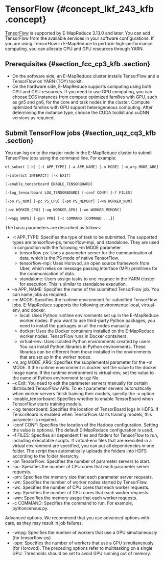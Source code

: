 # TensorFlow {#concept_lkf_243_kfb .concept}

[TensorFlow](https://www.tensorflow.org) is supported by E-MapReduce 3.13.0 and later. You can add TensorFlow from the available services in your software configurations. If you are using TensorFlow in E-MapReduce to perform high-performance computing, you can allocate CPU and GPU resources through YARN.

## Prerequisites {#section_fcc_cp3_kfb .section}

-   On the software side, an E-MapReduce cluster installs TensorFlow and a TensorFlow on YARN \(TOY\) toolkit.
-   On the hardware side, E-MapReduce supports computing using both CPU and GPU resources. If you need to use GPU computing, you can choose ECS instances from compute optimized families with GPU, such as gn5 and gn6, for the core and task nodes in the cluster. Compute optimized families with GPU support heterogeneous computing. After determining the instance type, choose the CUDA toolkit and cuDNN versions as required.

## Submit TensorFlow jobs {#section_uqz_cq3_kfb .section}

You can log on to the master node in the E-MapReduce cluster to submit TensorFlow jobs using the command line. For example:

```
el_submit [-h] [-t APP_TYPE] [-a APP_NAME] [-m MODE] [-m_arg MODE_ARG]

[-interact INTERACT] [-x EXIT]

[-enable_tensorboard ENABLE_TENSORBOARD]

[-log_tensorboard LOG_TENSORBOARD] [-conf CONF] [-f FILES]

[-pn PS_NUM] [-pc PS_CPU] [-pm PS_MEMORY] [-wn WORKER_NUM]

[-wc WORKER_CPU] [-wg WORKER_GPU] [-wm WORKER_MEMORY]

[-wnpg WNPG] [-ppn PPN] [-c COMMAND [COMMAND ...]]
```

The basic parameters are described as follows:

-   -t APP\_TYPE: Specifies the type of task to be submitted. The supported types are tensorflow-ps, tensorflow-mpi, and standalone. They are used in conjunction with the following –m MODE parameter.
    -   tensorflow-ps: Uses a parameter server for the communication of data, which is the PS mode of native TensorFlow.
    -   tensorflow-mpi: Uses Horovod, an open source framework from Uber, which relies on message passing interface \(MPI\) primitives for the communication of data.
    -   standalone: Users assign tasks to one instance in the YARN cluster for execution. This is similar to standalone execution.
-   –a APP\_NAME: Specifies the name of the submitted TensorFlow job. You can name jobs as required.
-   –m MODE: Specifies the runtime environment for submitted TensorFlow jobs. E-MapReduce supports the following environments: local, virtual-env, and docker.
    -   local: Uses Python runtime environments set up in the E-MapReduce worker nodes. If you want to use third-party Python packages, you need to install the packages on all the nodes manually.
    -   docker: Uses the Docker containers installed on the E-MapReduce worker nodes. TensorFlow runs in Docker containers.
    -   virtual-env: Uses isolated Python environments created by users. You can install Python libraries in Python environments. These libraries can be different from those installed in the environments that are set up in the worker nodes.
-   -m\_arg MODE\_ARG: Specifies the supplemental parameter for the –m MODE. If the runtime environment is docker, set the value to the docker image name. If the runtime environment is virtual-env, set the value to the name of Python environment tar.gz file.
-   –x Exit: You need to exit the parameter servers manually for certain distributed TensorFlow APIs. To exit parameter servers automatically when worker servers finish training their models, specify the -x option.
-   -enable\_tensorboard: Specifies whether to enable TensorBoard when TensorFlow starts training models.
-   -log\_tensorboard: Specifies the location of TensorBoard logs in HDFS. If TensorBoard is enabled when TensorFlow starts training models, this parameter is required.
-   -conf CONF: Specifies the location of the Hadoop configuration. Setting the value is optional. The default E-MapReduce configuration is used.
-   –f FILES: Specifies all dependent files and folders for TensorFlow to run, including executable scripts. If virtual-env files that are executed in a virtual environment are specified, you can put all dependencies in one folder. The script then automatically uploads the folders into HDFS according to the folder hierarchy.
-   -pn TensorFlow: Specifies the number of parameter servers to start.
-   -pc: Specifies the number of CPU cores that each parameter server requests.
-   -pm: Specifies the memory size that each parameter server requests.
-   -wn: Specifies the number of worker nodes started by TensorFlow.
-   -wc: Specifies the number of CPU cores that each worker requests.
-   -wg: Specifies the number of GPU cores that each worker requests.
-   -wm: Specifies the memory usage that each worker requests.
-   -c COMMAND: Specifies the command to run. For example, pythoncensus.py.

Advanced options. We recommend that you use advanced options with care, as they may result in job failures.

-   -wnpg: Specifies the number of workers that use a GPU simultaneously \(for tensorflow-ps\).
-   -ppn: Specifies the number of workers that use a GPU simultaneously \(for Horovod\). The preceding options refer to multitasking on a single GPU. Thresholds should be set to avoid GPU running out of memory.

